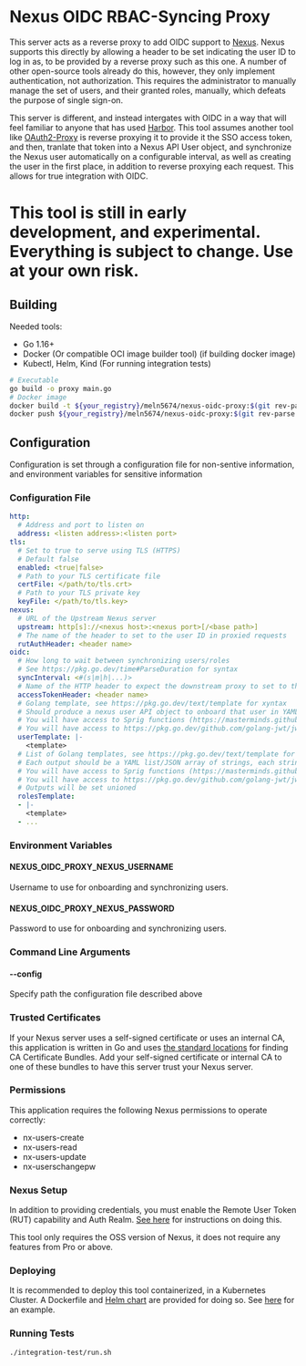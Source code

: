 # Nexus OIDC RBAC-Syncing Proxy

This server acts as a reverse proxy to add OIDC support to [Nexus](https://www.sonatype.com/products/nexus-repository). Nexus supports this directly by allowing a header to be set indicating the user ID to log in as, to be provided by a reverse proxy such as this one. A number of other open-source tools already do this, however, they only implement authentication, not authorization. This requires the administrator to manually manage the set of users, and their granted roles, manually, which defeats the purpose of single sign-on.

This server is different, and instead intergates with OIDC in a way that will feel familiar to anyone that has used [Harbor](https://goharbor.io/). This tool assumes another tool like [OAuth2-Proxy](https://oauth2-proxy.github.io/oauth2-proxy/docs/) is reverse proxying it to provide it the SSO access token, and then, tranlate that token into a Nexus API User object, and synchronize the Nexus user automatically on a configurable interval, as well as creating the user in the first place, in addition to reverse proxying each request. This allows for true integration with OIDC.

# This tool is still in early development, and experimental. Everything is subject to change. Use at your own risk.

## Building

Needed tools:

* Go 1.16+
* Docker (Or compatible OCI image builder tool) (if building docker image)
* Kubectl, Helm, Kind (For running integration tests)

```bash
# Executable
go build -o proxy main.go
# Docker image
docker build -t ${your_registry}/meln5674/nexus-oidc-proxy:$(git rev-parse HEAD)
docker push ${your_registry}/meln5674/nexus-oidc-proxy:$(git rev-parse HEAD)
```

## Configuration

Configuration is set through a configuration file for non-sentive information, and environment variables for sensitive information

### Configuration File

```yaml
http:
  # Address and port to listen on
  address: <listen address>:<listen port>
tls:
  # Set to true to serve using TLS (HTTPS)
  # Default false
  enabled: <true|false>
  # Path to your TLS certificate file
  certFile: </path/to/tls.crt>
  # Path to your TLS private key
  keyFile: </path/to/tls.key> 
nexus:
  # URL of the Upstream Nexus server
  upstream: http[s]://<nexus host>:<nexus port>[/<base path>]
  # The name of the header to set to the user ID in proxied requests 
  rutAuthHeader: <header name>
oidc:
  # How long to wait between synchronizing users/roles
  # See https://pkg.go.dev/time#ParseDuration for syntax
  syncInterval: <#(s|m|h|...)>
  # Name of the HTTP header to expect the downstream proxy to set to the JWT OIDC Access token 
  accessTokenHeader: <header name>
  # Golang template, see https://pkg.go.dev/text/template for xyntax 
  # Should produce a nexus user API object to onboard that user in YAML/JSON format
  # You will have access to Sprig functions (https://masterminds.github.io/sprig/)
  # You will have access to https://pkg.go.dev/github.com/golang-jwt/jwt/v4#Token as the .Token variable
  userTemplate: |-
    <template>
  # List of Golang templates, see https://pkg.go.dev/text/template for xyntax 
  # Each output should be a YAML list/JSON array of strings, each string being a valid nexus role name
  # You will have access to Sprig functions (https://masterminds.github.io/sprig/)
  # You will have access to https://pkg.go.dev/github.com/golang-jwt/jwt/v4#Token as the .Token variable
  # Outputs will be set unioned
  rolesTemplate:
  - |-
    <template>
  - ...
```

### Environment Variables

#### NEXUS_OIDC_PROXY_NEXUS_USERNAME

Username to use for onboarding and synchronizing users. 

#### NEXUS_OIDC_PROXY_NEXUS_PASSWORD

Password to use for onboarding and synchronizing users.

### Command Line Arguments

#### --config <path>

Specify path the configuration file described above

### Trusted Certificates

If your Nexus server uses a self-signed certificate or uses an internal CA, this application is written in Go and uses [the standard locations](https://go.dev/src/crypto/x509/root_linux.go) for finding CA Certificate Bundles. Add your self-signed certificate or internal CA to one of these bundles to have this server trust your Nexus server.

### Permissions

This application requires the following Nexus permissions to operate correctly:

* nx-users-create
* nx-users-read
* nx-users-update
* nx-userschangepw

### Nexus Setup

In addition to providing credentials, you must enable the Remote User Token (RUT) capability and Auth Realm. [See here](https://help.sonatype.com/repomanager3/nexus-repository-administration/user-authentication/authentication-via-remote-user-token#AuthenticationviaRemoteUserToken-ConfiguringNexusRepository) for instructions on doing this.

This tool only requires the OSS version of Nexus, it does not require any features from Pro or above.

### Deploying

It is recommended to deploy this tool containerized, in a Kubernetes Cluster. A Dockerfile and [Helm chart](./deploy/helm/nexus-oidc-proxy) are provided for doing so. See [here](./integration-test) for an example.

### Running Tests

```bash
./integration-test/run.sh
```
